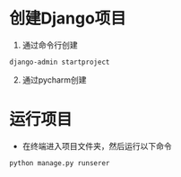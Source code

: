 # 创建Django项目

1. 通过命令行创建
```
django-admin startproject
```

2. 通过pycharm创建

# 运行项目

- 在终端进入项目文件夹，然后运行以下命令
```
python manage.py runserer 
```